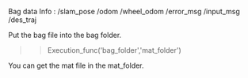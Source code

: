 Bag data Info : /slam_pose /odom /wheel_odom /error_msg /input_msg /des_traj

Put the bag file into the bag folder.

>> Execution_func('bag_folder','mat_folder')
 
 You can get the mat file in the mat_folder.
